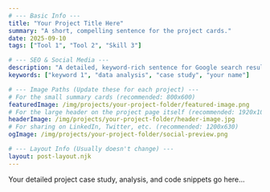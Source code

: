 ```yaml
---
# --- Basic Info ---
title: "Your Project Title Here"
summary: "A short, compelling sentence for the project cards."
date: 2025-09-10
tags: ["Tool 1", "Tool 2", "Skill 3"]

# --- SEO & Social Media ---
description: "A detailed, keyword-rich sentence for Google search results and social media previews."
keywords: ["keyword 1", "data analysis", "case study", "your name"]

# --- Image Paths (Update these for each project) ---
# For the small summary cards (recommended: 800x600)
featuredImage: /img/projects/your-project-folder/featured-image.png
# For the large header on the project page itself (recommended: 1920x1080)
headerImage: /img/projects/your-project-folder/header-image.jpg
# For sharing on LinkedIn, Twitter, etc. (recommended: 1200x630)
ogImage: /img/projects/your-project-folder/social-preview.png

# --- Layout Info (Usually doesn't change) ---
layout: post-layout.njk
---
```


Your detailed project case study, analysis, and code snippets go here...